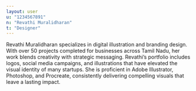 ```yaml
---
layout: user
u: "1234567891"
n: "Revathi Muralidharan"
t: "Designer"
---
```

Revathi Muralidharan specializes in digital illustration and branding design. With over 50 projects completed for businesses across Tamil Nadu, her work blends creativity with strategic messaging. Revathi’s portfolio includes logos, social media campaigns, and illustrations that have elevated the visual identity of many startups. She is proficient in Adobe Illustrator, Photoshop, and Procreate, consistently delivering compelling visuals that leave a lasting impact.

